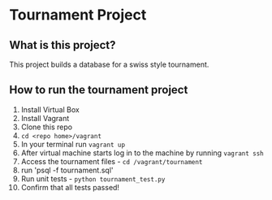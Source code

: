 Tournament Project
=============

## What is this project?
This project builds a database for a swiss style tournament. 

## How to run the tournament project

1. Install Virtual Box
2. Install Vagrant
3. Clone this repo
4. `cd <repo home>/vagrant`
5. In your terminal run `vagrant up`
6. After virtual machine starts log in to the machine by running `vagrant ssh`
7. Access the tournament files - `cd /vagrant/tournament`
8. run 'psql -f tournament.sql'
9. Run unit tests - `python tournament_test.py`
10. Confirm that all tests passed!
